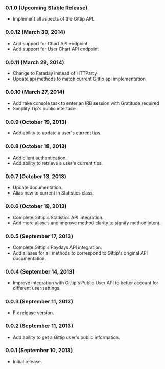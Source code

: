 ### 0.1.0 (Upcoming Stable Release)
* Implement all aspects of the Gittip API.

### 0.0.12 (March 30, 2014)
* Add support for Chart API endpoint
* Add support for User Chart API endpoint

### 0.0.11 (March 29, 2014)
* Change to Faraday instead of HTTParty
* Update api methods to match current Gittip api implementation

### 0.0.10 (March 27, 2014)
* Add rake console task to enter an IRB session with Gratitude required
* Simplify Tip's public interface

### 0.0.9 (October 19, 2013)
* Add ability to update a user's current tips.

### 0.0.8 (October 18, 2013)
* Add client authentication.
* Add ability to retrieve a user's current tips.

### 0.0.7 (October 13, 2013)
* Update documentation.
* Alias new to current in Statistics class.

### 0.0.6 (October 19, 2013)
* Complete Gittip's Statistics API integration.
* Add more aliases and improve method clarity to signify method intent.

### 0.0.5 (September 17, 2013)
* Complete Gittip's Paydays API integration.
* Add aliases for all methods to correspond to Gittip's original API documentation.

### 0.0.4 (September 14, 2013)
* Improve integration with Gittip's Public User API to better account for different user settings.

### 0.0.3 (September 11, 2013)
* Fix release version.

### 0.0.2 (September 11, 2013)
* Add ability to get a Gittip user's public information.

### 0.0.1 (September 10, 2013)
* Initial release.
